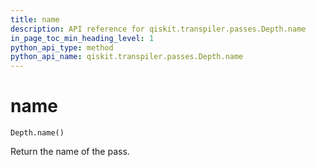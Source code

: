 ```yaml
---
title: name
description: API reference for qiskit.transpiler.passes.Depth.name
in_page_toc_min_heading_level: 1
python_api_type: method
python_api_name: qiskit.transpiler.passes.Depth.name
---
```


# name

<span id="qiskit.transpiler.passes.Depth.name" />

`Depth.name()`

Return the name of the pass.

